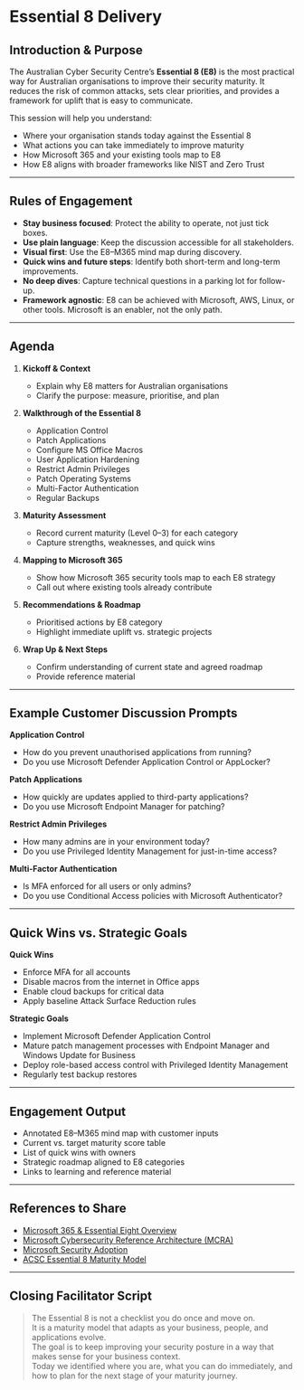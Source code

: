 # Essential 8 Delivery

## Introduction & Purpose
The Australian Cyber Security Centre’s **Essential 8 (E8)** is the most practical way for Australian organisations to improve their security maturity. It reduces the risk of common attacks, sets clear priorities, and provides a framework for uplift that is easy to communicate.  

This session will help you understand:  
- Where your organisation stands today against the Essential 8  
- What actions you can take immediately to improve maturity  
- How Microsoft 365 and your existing tools map to E8  
- How E8 aligns with broader frameworks like NIST and Zero Trust  

---

## Rules of Engagement

- **Stay business focused**: Protect the ability to operate, not just tick boxes.  
- **Use plain language**: Keep the discussion accessible for all stakeholders.  
- **Visual first**: Use the E8–M365 mind map during discovery.  
- **Quick wins and future steps**: Identify both short-term and long-term improvements.  
- **No deep dives**: Capture technical questions in a parking lot for follow-up.  
- **Framework agnostic**: E8 can be achieved with Microsoft, AWS, Linux, or other tools. Microsoft is an enabler, not the only path.  

---

## Agenda

1. **Kickoff & Context**  
   - Explain why E8 matters for Australian organisations  
   - Clarify the purpose: measure, prioritise, and plan  

2. **Walkthrough of the Essential 8**  
   - Application Control  
   - Patch Applications  
   - Configure MS Office Macros  
   - User Application Hardening  
   - Restrict Admin Privileges  
   - Patch Operating Systems  
   - Multi-Factor Authentication  
   - Regular Backups  

3. **Maturity Assessment**  
   - Record current maturity (Level 0–3) for each category  
   - Capture strengths, weaknesses, and quick wins  

4. **Mapping to Microsoft 365**  
   - Show how Microsoft 365 security tools map to each E8 strategy  
   - Call out where existing tools already contribute  

5. **Recommendations & Roadmap**  
   - Prioritised actions by E8 category  
   - Highlight immediate uplift vs. strategic projects  

6. **Wrap Up & Next Steps**  
   - Confirm understanding of current state and agreed roadmap  
   - Provide reference material  

---

## Example Customer Discussion Prompts

**Application Control**  
- How do you prevent unauthorised applications from running?  
- Do you use Microsoft Defender Application Control or AppLocker?  

**Patch Applications**  
- How quickly are updates applied to third-party applications?  
- Do you use Microsoft Endpoint Manager for patching?  

**Restrict Admin Privileges**  
- How many admins are in your environment today?  
- Do you use Privileged Identity Management for just-in-time access?  

**Multi-Factor Authentication**  
- Is MFA enforced for all users or only admins?  
- Do you use Conditional Access policies with Microsoft Authenticator?  

---

## Quick Wins vs. Strategic Goals

**Quick Wins**  
- Enforce MFA for all accounts  
- Disable macros from the internet in Office apps  
- Enable cloud backups for critical data  
- Apply baseline Attack Surface Reduction rules  

**Strategic Goals**  
- Implement Microsoft Defender Application Control  
- Mature patch management processes with Endpoint Manager and Windows Update for Business  
- Deploy role-based access control with Privileged Identity Management  
- Regularly test backup restores  

---

## Engagement Output

- Annotated E8–M365 mind map with customer inputs  
- Current vs. target maturity score table  
- List of quick wins with owners  
- Strategic roadmap aligned to E8 categories  
- Links to learning and reference material  

---

## References to Share

- [Microsoft 365 & Essential Eight Overview](https://learn.microsoft.com/en-us/compliance/anz/e8-overview)  
- [Microsoft Cybersecurity Reference Architecture (MCRA)](https://learn.microsoft.com/en-us/security/adoption/mcra)  
- [Microsoft Security Adoption](https://learn.microsoft.com/en-us/security/adoption/adoption)  
- [ACSC Essential 8 Maturity Model](https://www.cyber.gov.au/resources-business-and-government/essential-cybersecurity/essential-eight/essential-eight-maturity-model)  

---

## Closing Facilitator Script
> The Essential 8 is not a checklist you do once and move on.  
> It is a maturity model that adapts as your business, people, and applications evolve.  
> The goal is to keep improving your security posture in a way that makes sense for your business context.  
> Today we identified where you are, what you can do immediately, and how to plan for the next stage of your maturity journey.
